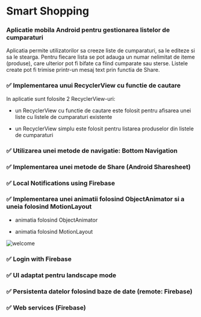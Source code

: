 # Smart Shopping
### Aplicatie mobila Android pentru gestionarea listelor de cumparaturi

Aplicatia permite utilizatorilor sa creeze liste de cumparaturi, sa le editeze si sa le stearga. Pentru fiecare lista se pot adauga un numar nelimitat de iteme (produse), care ulterior pot fi bifate ca fiind cumparate sau sterse.
Listele create pot fi trimise printr-un mesaj text prin functia de Share.

### :white_check_mark: Implementarea unui RecyclerView cu functie de cautare
In aplicatie sunt folosite 2 RecyclerView-uri:
- un RecyclerView cu functie de cautare este folosit pentru afisarea unei liste cu listele de cumparaturi existente

- un RecyclerView simplu este folosit pentru listarea produselor din listele de cumparaturi


### :white_check_mark: Utilizarea unei metode de navigatie: Bottom Navigation

### :white_check_mark: Implementarea unei metode de Share (Android Sharesheet)

### :white_check_mark: Local Notifications using Firebase

### :white_check_mark: Implementarea unei animatii folosind ObjectAnimator si a uneia folosind MotionLayout
- animatia folosind ObjectAnimator 

- animatia folosind MotionLayout 

![welcome](https://user-images.githubusercontent.com/79320751/236254763-36a1cebd-9ad0-44c2-b15d-f01c2df1c462.png)


### :white_check_mark: Login with Firebase

### :white_check_mark: UI adaptat pentru landscape mode

### :white_check_mark: Persistenta datelor folosind baze de date (remote: Firebase)

### :white_check_mark: Web services (Firebase)



